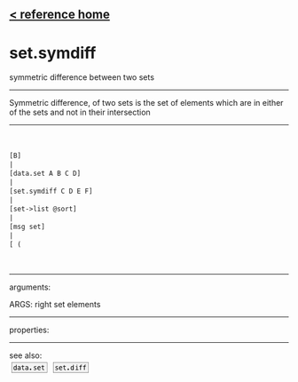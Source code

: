 [< reference home](ceammc_lib.html)
---

# set.symdiff


symmetric difference between two sets

---

Symmetric difference, of two sets is the set of elements which are in either of
            the sets and not in their intersection
<br>


---


```


[B]
|
[data.set A B C D]
|
[set.symdiff C D E F]
|
[set->list @sort]
|
[msg set]
|
[ (

            
```

---
arguments:

ARGS: right set elements<br>

---
properties:


---
see also:<br>
[![data.set](img/object_data.set.png)](data.set.html)
[![set.diff](img/object_set.diff.png)](set.diff.html)
